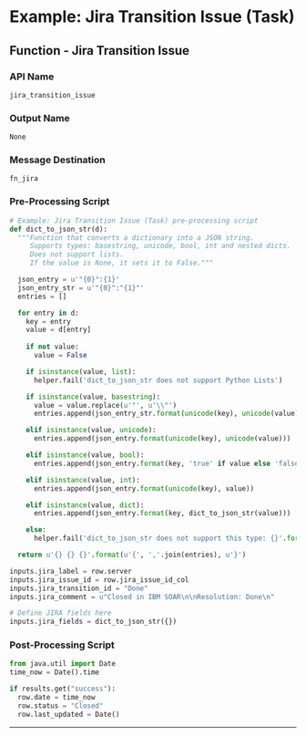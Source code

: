 <!--
    DO NOT MANUALLY EDIT THIS FILE
    THIS FILE IS AUTOMATICALLY GENERATED WITH resilient-sdk codegen
-->

# Example: Jira Transition Issue (Task)

## Function - Jira Transition Issue

### API Name
`jira_transition_issue`

### Output Name
`None`

### Message Destination
`fn_jira`

### Pre-Processing Script
```python
# Example: Jira Transition Issue (Task) pre-processing script
def dict_to_json_str(d):
  """Function that converts a dictionary into a JSON string.
     Supports types: basestring, unicode, bool, int and nested dicts.
     Does not support lists.
     If the value is None, it sets it to False."""

  json_entry = u'"{0}":{1}'
  json_entry_str = u'"{0}":"{1}"'
  entries = []

  for entry in d:
    key = entry
    value = d[entry] 
    
    if not value:
      value = False

    if isinstance(value, list):
      helper.fail('dict_to_json_str does not support Python Lists')

    if isinstance(value, basestring):
      value = value.replace(u'"', u'\\"')
      entries.append(json_entry_str.format(unicode(key), unicode(value)))

    elif isinstance(value, unicode):
      entries.append(json_entry.format(unicode(key), unicode(value)))

    elif isinstance(value, bool):
      entries.append(json_entry.format(key, 'true' if value else 'false'))

    elif isinstance(value, int):
      entries.append(json_entry.format(unicode(key), value))

    elif isinstance(value, dict):
      entries.append(json_entry.format(key, dict_to_json_str(value)))

    else:
      helper.fail('dict_to_json_str does not support this type: {}'.format(type(value)))

  return u'{} {} {}'.format(u'{', ','.join(entries), u'}')

inputs.jira_label = row.server
inputs.jira_issue_id = row.jira_issue_id_col
inputs.jira_transition_id = "Done"
inputs.jira_comment = u"Closed in IBM SOAR\n\nResolution: Done\n"

# Define JIRA fields here
inputs.jira_fields = dict_to_json_str({})
```

### Post-Processing Script
```python
from java.util import Date
time_now = Date().time

if results.get("success"):
  row.date = time_now
  row.status = "Closed"
  row.last_updated = Date()
```

---

